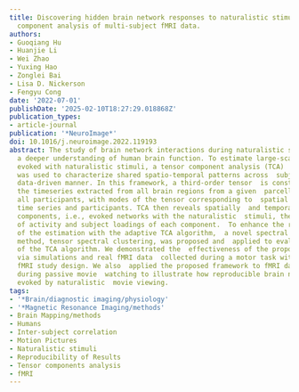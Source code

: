 ```yaml
---
title: Discovering hidden brain network responses to naturalistic stimuli via tensor
  component analysis of multi-subject fMRI data.
authors:
- Guoqiang Hu
- Huanjie Li
- Wei Zhao
- Yuxing Hao
- Zonglei Bai
- Lisa D. Nickerson
- Fengyu Cong
date: '2022-07-01'
publishDate: '2025-02-10T18:27:29.018868Z'
publication_types:
- article-journal
publication: '*NeuroImage*'
doi: 10.1016/j.neuroimage.2022.119193
abstract: The study of brain network interactions during naturalistic stimuli facilitates
  a deeper understanding of human brain function. To estimate large-scale brain  networks
  evoked with naturalistic stimuli, a tensor component analysis (TCA)  based framework
  was used to characterize shared spatio-temporal patterns across  subjects in a purely
  data-driven manner. In this framework, a third-order tensor  is constructed from
  the timeseries extracted from all brain regions from a given  parcellation, for
  all participants, with modes of the tensor corresponding to  spatial distribution,
  time series and participants. TCA then reveals spatially  and temporally shared
  components, i.e., evoked networks with the naturalistic  stimuli, their time courses
  of activity and subject loadings of each component.  To enhance the reproducibility
  of the estimation with the adaptive TCA algorithm,  a novel spectral clustering
  method, tensor spectral clustering, was proposed and  applied to evaluate the stability
  of the TCA algorithm. We demonstrated the  effectiveness of the proposed framework
  via simulations and real fMRI data  collected during a motor task with a traditional
  fMRI study design. We also  applied the proposed framework to fMRI data collected
  during passive movie  watching to illustrate how reproducible brain networks are
  evoked by naturalistic  movie viewing.
tags:
- '*Brain/diagnostic imaging/physiology'
- '*Magnetic Resonance Imaging/methods'
- Brain Mapping/methods
- Humans
- Inter-subject correlation
- Motion Pictures
- Naturalistic stimuli
- Reproducibility of Results
- Tensor components analysis
- fMRI
---
```

